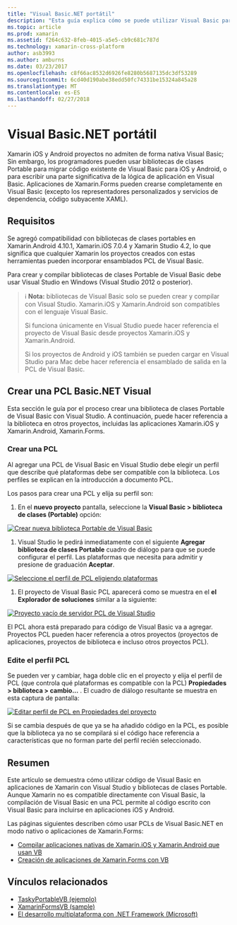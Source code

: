 ```yaml
---
title: "Visual Basic.NET portátil"
description: "Esta guía explica cómo se puede utilizar Visual Basic para escribir los proyectos de biblioteca de clases portables (PCL) que se pueden usar en las soluciones destinadas a Xamarin.iOS y Xamarin.Android."
ms.topic: article
ms.prod: xamarin
ms.assetid: f264c632-8feb-4015-a5e5-cb9c681c787d
ms.technology: xamarin-cross-platform
author: asb3993
ms.author: amburns
ms.date: 03/23/2017
ms.openlocfilehash: c8f66ac8532d6926fe8280b5687135dc3df53289
ms.sourcegitcommit: 6cd40d190abe38edd50fc74331be15324a845a28
ms.translationtype: MT
ms.contentlocale: es-ES
ms.lasthandoff: 02/27/2018
---
```

# <a name="portable-visual-basicnet"></a>Visual Basic.NET portátil

Xamarin iOS y Android proyectos no admiten de forma nativa Visual Basic; Sin embargo, los programadores pueden usar bibliotecas de clases Portable para migrar código existente de Visual Basic para iOS y Android, o para escribir una parte significativa de la lógica de aplicación en Visual Basic. Aplicaciones de Xamarin.Forms pueden crearse completamente en Visual Basic (excepto los representadores personalizados y servicios de dependencia, código subyacente XAML).

## <a name="requirements"></a>Requisitos

Se agregó compatibilidad con bibliotecas de clases portables en Xamarin.Android 4.10.1, Xamarin.iOS 7.0.4 y Xamarin Studio 4.2, lo que significa que cualquier Xamarin los proyectos creados con estas herramientas pueden incorporar ensamblados PCL de Visual Basic.

Para crear y compilar bibliotecas de clases Portable de Visual Basic debe usar Visual Studio en Windows (Visual Studio 2012 o posterior).

> ℹ️ **Nota:** bibliotecas de Visual Basic solo se pueden crear y compilar con Visual Studio. Xamarin.iOS y Xamarin.Android son compatibles con el lenguaje Visual Basic.
>
> Si funciona únicamente en Visual Studio puede hacer referencia el proyecto de Visual Basic desde proyectos Xamarin.iOS y Xamarin.Android.
>
> Si los proyectos de Android y iOS también se pueden cargar en Visual Studio para Mac debe hacer referencia el ensamblado de salida en la PCL de Visual Basic.


## <a name="creating-a-visual-basicnet-pcl"></a>Crear una PCL Basic.NET Visual

Esta sección le guía por el proceso crear una biblioteca de clases Portable de Visual Basic con Visual Studio.
A continuación, puede hacer referencia a la biblioteca en otros proyectos, incluidas las aplicaciones Xamarin.iOS y Xamarin.Android, Xamarin.Forms.

### <a name="creating-a-pcl"></a>Crear una PCL

Al agregar una PCL de Visual Basic en Visual Studio debe elegir un perfil que describe qué plataformas debe ser compatible con la biblioteca. Los perfiles se explican en la introducción a documento PCL.

Los pasos para crear una PCL y elija su perfil son:

1.  En el **nuevo proyecto** pantalla, seleccione la **Visual Basic > biblioteca de clases (Portable)** opción:

  [ ![](images/image1-sml.png "Crear nueva biblioteca Portable de Visual Basic")](images/image1.png)

1.  Visual Studio le pedirá inmediatamente con el siguiente **Agregar biblioteca de clases Portable** cuadro de diálogo para que se puede configurar el perfil. Las plataformas que necesita para admitir y presione de graduación **Aceptar**.

  [ ![](images/image2-sml.png "Seleccione el perfil de PCL eligiendo plataformas")](images/image2.png)

1.  El proyecto de Visual Basic PCL aparecerá como se muestra en el **el Explorador de soluciones** similar a la siguiente:

  [ ![](images/image3-sml.png "Proyecto vacío de servidor PCL de Visual Studio")](images/image3.png)


El PCL ahora está preparado para código de Visual Basic va a agregar. Proyectos PCL pueden hacer referencia a otros proyectos (proyectos de aplicaciones, proyectos de biblioteca e incluso otros proyectos PCL).

### <a name="editing-the-pcl-profile"></a>Edite el perfil PCL

Se pueden ver y cambiar, haga doble clic en el proyecto y elija el perfil de PCL (que controla qué plataformas es compatible con la PCL) **Propiedades > biblioteca > cambio...** . El cuadro de diálogo resultante se muestra en esta captura de pantalla:

 [ ![](images/image4-sml.png "Editar perfil de PCL en Propiedades del proyecto")](images/image4.png)

Si se cambia después de que ya se ha añadido código en la PCL, es posible que la biblioteca ya no se compilará si el código hace referencia a características que no forman parte del perfil recién seleccionado.


## <a name="summary"></a>Resumen

Este artículo se demuestra cómo utilizar código de Visual Basic en aplicaciones de Xamarin con Visual Studio y bibliotecas de clases Portable. Aunque Xamarin no es compatible directamente con Visual Basic, la compilación de Visual Basic en una PCL permite al código escrito con Visual Basic para incluirse en aplicaciones iOS y Android.

Las páginas siguientes describen cómo usar PCLs de Visual Basic.NET en modo nativo o aplicaciones de Xamarin.Forms:

- [Compilar aplicaciones nativas de Xamarin.iOS y Xamarin.Android que usan VB](native-apps.md)
- [Creación de aplicaciones de Xamarin.Forms con VB](xamarin-forms.md)


## <a name="related-links"></a>Vínculos relacionados

- [TaskyPortableVB (ejemplo)](https://github.com/xamarin/mobile-samples/tree/master/VisualBasic/TaskyPortableVB)
- [XamarinFormsVB (sample)](https://github.com/xamarin/mobile-samples/tree/master/VisualBasic/XamarinFormsVB)
- [El desarrollo multiplataforma con .NET Framework (Microsoft)](http://msdn.microsoft.com/en-us/library/gg597391(v=vs.110).aspx)